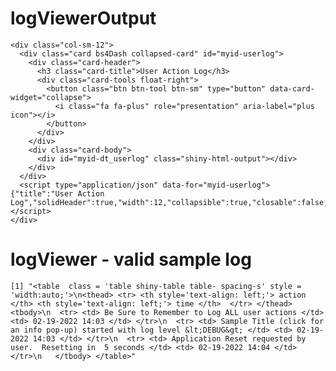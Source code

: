 # logViewerOutput

    <div class="col-sm-12">
      <div class="card bs4Dash collapsed-card" id="myid-userlog">
        <div class="card-header">
          <h3 class="card-title">User Action Log</h3>
          <div class="card-tools float-right">
            <button class="btn btn-tool btn-sm" type="button" data-card-widget="collapse">
              <i class="fa fa-plus" role="presentation" aria-label="plus icon"></i>
            </button>
          </div>
        </div>
        <div class="card-body">
          <div id="myid-dt_userlog" class="shiny-html-output"></div>
        </div>
      </div>
      <script type="application/json" data-for="myid-userlog">{"title":"User Action Log","solidHeader":true,"width":12,"collapsible":true,"closable":false,"maximizable":false,"gradient":false}</script>
    </div>

# logViewer - valid sample log

    [1] "<table  class = 'table shiny-table table- spacing-s' style = 'width:auto;'>\n<thead> <tr> <th style='text-align: left;'> action </th> <th style='text-align: left;'> time </th>  </tr> </thead> <tbody>\n  <tr> <td> Be Sure to Remember to Log ALL user actions </td> <td> 02-19-2022 14:03 </td> </tr>\n  <tr> <td> Sample Title (click for an info pop-up) started with log level &lt;DEBUG&gt; </td> <td> 02-19-2022 14:03 </td> </tr>\n  <tr> <td> Application Reset requested by user.  Resetting in  5 seconds </td> <td> 02-19-2022 14:04 </td> </tr>\n   </tbody> </table>"

